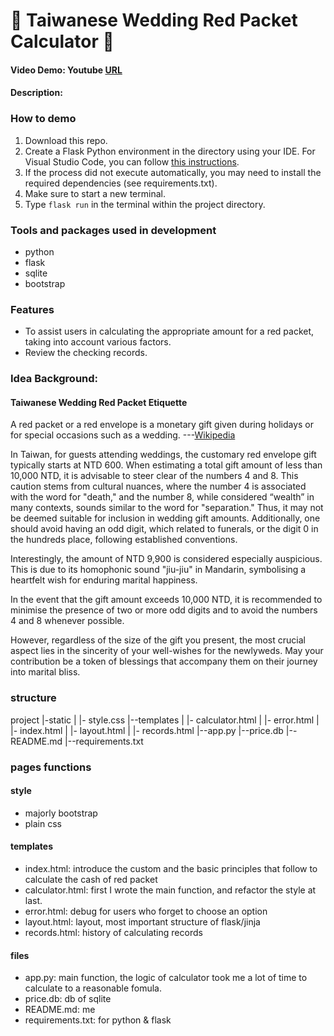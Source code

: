 # 🧧 Taiwanese Wedding Red Packet Calculator 🧧

#### Video Demo: Youtube [URL](https://youtu.be/-ShM5qkQY1Y?si=Beq2SDdATjHn6m0G)

#### Description:

### How to demo

1. Download this repo.
2. Create a Flask Python environment in the directory using your IDE. For Visual Studio Code, you can follow [this instructions](https://code.visualstudio.com/docs/python/tutorial-flask).
3. If the process did not execute automatically, you may need to install the required dependencies (see requirements.txt).
4. Make sure to start a new terminal.
5. Type `flask run` in the terminal within the project directory.

### Tools and packages used in development

- python
- flask
- sqlite
- bootstrap

### Features

- To assist users in calculating the appropriate amount for a red packet, taking into account various factors.
- Review the checking records.

### Idea Background:

#### Taiwanese Wedding Red Packet Etiquette

A red packet or a red envelope is a monetary gift given during holidays or for special occasions such as a wedding. ---[Wikipedia](https://en.wikipedia.org/wiki/Red_envelope)

In Taiwan, for guests attending weddings, the customary red envelope gift typically starts at NTD 600. When estimating a total gift amount of less than 10,000 NTD, it is advisable to steer clear of the numbers 4 and 8. This caution stems from cultural nuances, where the number 4 is associated with the word for "death," and the number 8, while considered “wealth” in many contexts, sounds similar to the word for "separation." Thus, it may not be deemed suitable for inclusion in wedding gift amounts. Additionally, one should avoid having an odd digit, which related to funerals, or the digit 0 in the hundreds place, following established conventions.

Interestingly, the amount of NTD 9,900 is considered especially auspicious. This is due to its homophonic sound "jiu-jiu" in Mandarin, symbolising a heartfelt wish for enduring marital happiness.

In the event that the gift amount exceeds 10,000 NTD, it is recommended to minimise the presence of two or more odd digits and to avoid the numbers 4 and 8 whenever possible.

However, regardless of the size of the gift you present, the most crucial aspect lies in the sincerity of your well-wishes for the newlyweds. May your contribution be a token of blessings that accompany them on their journey into marital bliss.

### structure

project
|-static
| |- style.css
|--templates
| |- calculator.html
| |- error.html
| |- index.html
| |- layout.html
| |- records.html
|--app.py
|--price.db
|--README.md
|--requirements.txt

### pages functions

#### style

- majorly bootstrap
- plain css

#### templates

- index.html: introduce the custom and the basic principles that follow to calculate the cash of red packet
- calculator.html: first I wrote the main function, and refactor the style at last.
- error.html: debug for users who forget to choose an option
- layout.html: layout, most important structure of flask/jinja
- records.html: history of calculating records

#### files

- app.py: main function, the logic of calculator took me a lot of time to calculate to a reasonable fomula.
- price.db: db of sqlite
- README.md: me
- requirements.txt: for python & flask
